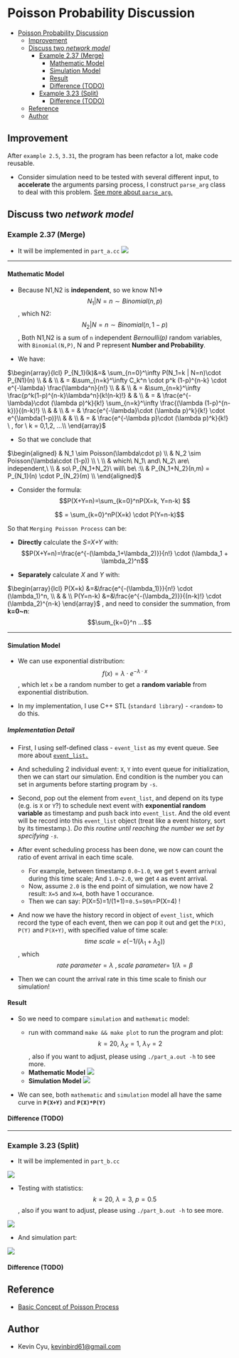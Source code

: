 # Poisson Probability Discussion

<!-- TOC -->

- [Poisson Probability Discussion](#poisson-probability-discussion)
    - [Improvement](#improvement)
    - [Discuss two *network model*](#discuss-two-network-model)
        - [Example 2.37 (Merge)](#example-237-merge)
            - [Mathematic Model](#mathematic-model)
            - [Simulation Model](#simulation-model)
            - [Result](#result)
            - [Difference (TODO)](#difference-todo)
        - [Example 3.23 (Split)](#example-323-split)
            - [Difference (TODO)](#difference-todo-1)
    - [Reference](#reference)
    - [Author](#author)

<!-- /TOC -->

## Improvement 

After `example 2.5`, `3.31`, the program has been refactor a lot, make code reusable.

* Consider simulation need to be tested with several different input, to **accelerate** the arguments parsing process, I construct `parse_arg` class to deal with this problem. [See more about `parse_arg`.](../utils/README.md#parse_arg)

## Discuss two *network model*

### Example 2.37 (Merge)
* It will be implemented in `part_a.cc`
![](../res/example2_37.png)

--- 

#### Mathematic Model

* Because N1,N2 is **independent**, so we know N1=> $$N_1 | N=n \sim Binomial(n,p)$$, which N2: $$N_2 | N=n \sim Binomial(n,1-p)$$ , Both N1,N2 is a sum of `n` independent *Bernoulli(p)* random variables, with `Binomial(N,P)`, N and P represent **Number and Probability**.

* We have: 

$\begin{array}{lcl}
P_{N_1}(k)&=& \sum_{n=0}^\infty P(N_1=k | N=n)\cdot P_{N1}(n) \\
& & \\
& = &\sum_{n=k}^\infty C_k^n \cdot p^k (1-p)^{n-k} \cdot e^{-\lambda} \frac{\lambda^n}{n!} \\
& & \\
& = &\sum_{n=k}^\infty \frac{p^k(1-p)^{n-k}\lambda^n}{k!(n-k)!}
& & \\
& = & \frac{e^{-\lambda}\cdot (\lambda p)^k}{k!} \sum_{n=k}^\infty \frac{(\lambda (1-p)^{n-k})}{(n-k)!} \\
& & \\
& = & \frac{e^{-\lambda}\cdot (\lambda p)^k}{k!}  \cdot e^{\lambda(1-p)}\\
& & \\
& = & \frac{e^{-\lambda p}\cdot (\lambda p)^k}{k!} \ , for \ k = 0,1,2, ...\\
\end{array}$


* So that we conclude that

$\begin{aligned}
& N_1 \sim Poisson(\lambda\cdot p) \\
& N_2 \sim Poisson(\lambda\cdot (1-p)) \\ 
\ \\
& which\ N_1\ and\ N_2\ are\ independent,\ \\
& so\ P_{N_1+N_2}\ will\ be\ :\\
& P_{N_1+N_2}(n,m) = P_{N_1}(n) \cdot P_{N_2}(m) \\
\end{aligned}$

* Consider the formula: $$P(X+Y=n)=\sum_{k=0}^nP(X=k, Y=n-k)   $$

$$ = \sum_{k=0}^nP(X=k) \cdot P(Y=n-k)$$

So that `Merging Poisson Process` can be:

* **Directly** calculate the *S=X+Y* with: $$P(X+Y=n)=\frac{e^{-(\lambda_1+\lambda_2)}}{n!} \cdot (\lambda_1 + \lambda_2)^n$$

* **Separately** calculate *X* and *Y* with: 

$\begin{array}{lcl}
P(X=k) &=&\frac{e^{-(\lambda_1)}}{n!} \cdot (\lambda_1)^n, \\
& & \\
P(Y=n-k) &=&\frac{e^{-(\lambda_2)}}{(n-k)!} \cdot (\lambda_2)^{n-k}
\end{array}$
, and need to consider the summation, from **k=0~n**: $$\sum_{k=0}^n ...$$

--- 

#### Simulation Model

* We can use exponential distribution: $$f(x)=\lambda \cdot e^{-\lambda\cdot x}$$, which let `x` be a random number to get a **random variable** from exponential distribution.

* In my implementation, I use C++ STL (`standard library`) - `<random>` to do this.

##### Implementation Detail 

* First, I using self-defined class - `event_list` as my event queue. See more about [`event_list.`](../utils/event_list.h)

* And scheduling 2 individual event: `X`, `Y` into event queue for initialization, then we can start our simulation. End condition is the number you can set in arguments before starting program by `-s`.

* Second, pop out the element from `event_list`, and depend on its type (e.g. is `X` or `Y`?) to schedule next event with **exponential random variable** as timestamp and push back into `event_list`. And the old event will be record into this `event_list` object (treat like a event history, sort by its timestamp.). *Do this routine until reaching the number we set by specifying `-s`.*

* After event scheduling process has been done, we now can count the ratio of event arrival in each time scale.
    * For example, between timestamp `0.0~1.0`, we get `5` event arrival during this time scale; And `1.0~2.0`, we get `4` as event arrival.
    * Now, assume `2.0` is the end point of simulation, we now have 2 result: `X=5` and `X=4`, both have 1 occurance.
    * Then we can say: P(X=5)=1/(1+1)=`0.5`=`50%`=P(X=4) !

* And now we have the history record in object of `event_list`, which record the type of each event, then we can pop it out and get the `P(X)`, `P(Y)` and `P(X+Y)`, with specified value of time scale: $$time\ scale = e(-1/(\lambda_1+\lambda_2))$$, which $$rate\ parameter = \lambda\ , scale\ parameter = \ 1/\lambda = \beta $$

* Then we can count the arrival rate in this time scale to finish our simulation!

#### Result

* So we need to compare `simulation` and `mathematic` model:
    * run with command `make && make plot` to run the program and plot: $$k=20,\ \lambda_X=1,\ \lambda_Y=2$$, also if you want to adjust, please using `./part_a.out -h` to see more.
    * **Mathematic Model**
        ![](image/part_a.png)
    * **Simulation Model**
        ![](image/part_a_sim.png)

* We can see, both `mathematic` and `simulation` model all have the same curve in **`P(X+Y)`** and **`P(X)*P(Y)`**

#### Difference (TODO)

--- 

### Example 3.23 (Split)
* It will be implemented in `part_b.cc`

![](../res/example3_23.png)

* Testing with statistics: $$k=20,\ \lambda=3,\ p=0.5$$, also if you want to adjust, please using `./part_b.out -h` to see more.

![](image/part_b.png)

* And simulation part: 

![](image/part_b_sim.png)

#### Difference (TODO)

## Reference

* [Basic Concept of Poisson Process](https://www.probabilitycourse.com/chapter11/11_1_2_basic_concepts_of_the_poisson_process.php)

## Author 

* Kevin Cyu, kevinbird61@gmail.com